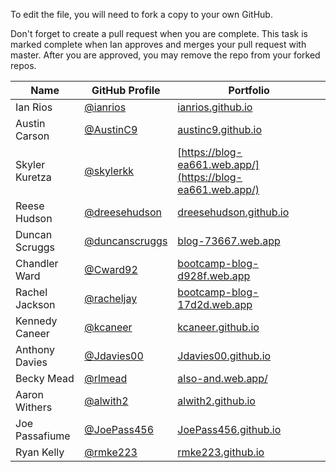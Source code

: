 To edit the file, you will need to fork a copy to your own GitHub.

Don't forget to create a pull request when you are complete. This task is marked complete when Ian approves and merges your pull request with master. After you are approved, you may remove the repo from your forked repos.

| Name | GitHub Profile | Portfolio |
| --- | --- | --- |
| Ian Rios | [@ianrios](https://github.com/ianrios) | [ianrios.github.io](https://ianrios.github.io/) |
| Austin Carson | [@AustinC9](https://github.com/AustinC9) | [austinc9.github.io](https://austinc9.github.io/) |
| Skyler Kuretza | [@skylerkk](https://github.com/skylerkk) | [https://blog-ea661.web.app/](https://blog-ea661.web.app/) |
| Reese Hudson | [@dreesehudson](https://github.com/dreesehudson) | [dreesehudson.github.io](https://dreesehudson.github.io) |
| Duncan Scruggs | [@duncanscruggs](https://github.com/duncanbscruggs) | [blog-73667.web.app](https://blog-73667.web.app/) |
| Chandler Ward | [@Cward92](https://github.com/Cward92) | [bootcamp-blog-d928f.web.app](https://bootcamp-blog-d928f.web.app/) |
| Rachel Jackson | [@racheljay](https://github.com/racheljay) | [bootcamp-blog-17d2d.web.app](https://bootcamp-blog-17d2d.web.app/) |
| Kennedy Caneer | [@kcaneer](https://github.com/kcaneer) | [kcaneer.github.io](https://kcaneer.github.io/) |
| Anthony Davies | [@Jdavies00](https://github.com/Jdavies00) | [Jdavies00.github.io](https://jdavies00.github.io/) |
| Becky Mead | [@rlmead](https://github.com/rlmead) | [also-and.web.app/](https://also-and.web.app/) |
| Aaron Withers | [@alwith2](https://github.com/alwith2) | [alwith2.github.io](https://alwith2.github.io) |
| Joe Passafiume | [@JoePass456](https://github.com/JoePass456) | [JoePass456.github.io](https://JoePass456.github.io/) |
| Ryan Kelly | [@rmke223](https://github.com/Rmke223) | [rmke223.github.io](https://rmke223.github.io/) |
